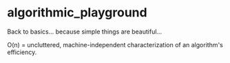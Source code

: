 # algorithmic_playground

Back to basics... because simple things are beautiful...

O(n) = uncluttered, machine-independent characterization of an algorithm's efficiency.
